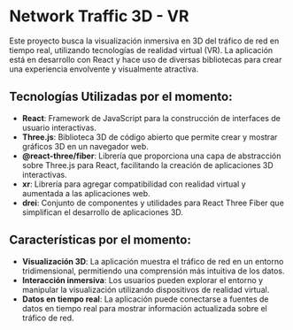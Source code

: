 # Network Traffic 3D - VR

Este proyecto busca la visualización inmersiva en 3D del tráfico de red en tiempo real, utilizando tecnologías de realidad virtual (VR). La aplicación está en desarrollo con React y hace uso de diversas bibliotecas para crear una experiencia envolvente y visualmente atractiva.

## Tecnologías Utilizadas por el momento:

- **React**: Framework de JavaScript para la construcción de interfaces de usuario interactivas.
- **Three.js**: Biblioteca 3D de código abierto que permite crear y mostrar gráficos 3D en un navegador web.
- **@react-three/fiber**: Librería que proporciona una capa de abstracción sobre Three.js para React, facilitando la creación de aplicaciones 3D interactivas.
- **xr**: Librería para agregar compatibilidad con realidad virtual y aumentada a las aplicaciones web.
- **drei**: Conjunto de componentes y utilidades para React Three Fiber que simplifican el desarrollo de aplicaciones 3D.

## Características por el momento:

- **Visualización 3D**: La aplicación muestra el tráfico de red en un entorno tridimensional, permitiendo una comprensión más intuitiva de los datos.
- **Interacción inmersiva**: Los usuarios pueden explorar el entorno y manipular la visualización utilizando dispositivos de realidad virtual.
- **Datos en tiempo real**: La aplicación puede conectarse a fuentes de datos en tiempo real para mostrar información actualizada sobre el tráfico de red.